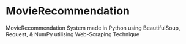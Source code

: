# MovieRecommendation
MovieRecommendation System made in Python using BeautifulSoup, Request, & NumPy utilising Web-Scraping Technique 
